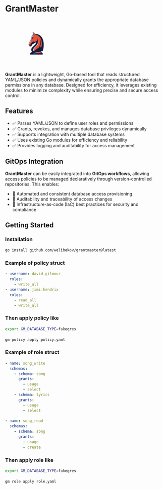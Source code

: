 # GrantMaster

![GrantMaster Logo](assets/logo.png)

**GrantMaster** is a lightweight, Go-based tool that reads structured YAML/JSON policies and dynamically grants the appropriate database permissions in any database. Designed for efficiency, it leverages existing modules to minimize complexity while ensuring precise and secure access control.

## Features

- ✅ Parses YAML/JSON to define user roles and permissions  
- ✅ Grants, revokes, and manages database privileges dynamically  
- ✅ Supports integration with multiple database systems  
- ✅ Uses existing Go modules for efficiency and reliability  
- ✅ Provides logging and auditability for access management  

## GitOps Integration

**GrantMaster** can be easily integrated into **GitOps workflows**, allowing access policies to be managed declaratively through version-controlled repositories. This enables:  

- 🔹 Automated and consistent database access provisioning  
- 🔹 Auditability and traceability of access changes  
- 🔹 Infrastructure-as-code (IaC) best practices for security and compliance  

## Getting Started

### Installation

```sh
go install github.com/welibekov/grantmaster@latest
```

### Example of policy struct

```yaml
- username: david.gilmour
  roles:
    - write_all
- username: jimi.hendrix
  roles:
    - read_all
    - write_all
```

### Then apply policy like
```sh
export GM_DATABASE_TYPE=fakegres

gm policy apply policy.yaml
```

### Example of role struct

```yaml
- name: song_write
  schemas:
    - schema: song
      grants:
        - usage
        - select
    - schema: lyrics
      grants:
        - usage
        - select

- name: song_read
  schemas:
    - schema: song
      grants:
        - usage
        - create
```

### Then apply role like
```sh
export GM_DATABASE_TYPE=fakegres

gm role apply role.yaml
```

